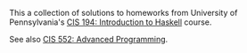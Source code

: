 This a collection of solutions to homeworks from University of Pennsylvania's
[CIS 194: Introduction to Haskell](http://www.cis.upenn.edu/~cis194/) course.

See also [CIS 552: Advanced Programming](http://www.seas.upenn.edu/~cis552/index.html).

